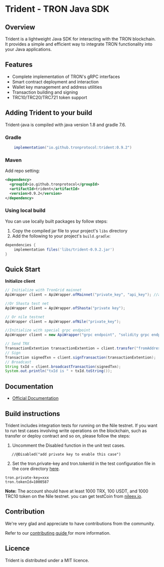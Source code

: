 # Trident - TRON Java SDK

## Overview

Trident is a lightweight Java SDK for interacting with the TRON blockchain. It provides a simple and efficient way to integrate TRON functionality into your Java applications.

## Features

- Complete implementation of TRON's gRPC interfaces
- Smart contract deployment and interaction
- Wallet key management and address utilities
- Transaction building and signing
- TRC10/TRC20/TRC721 token support

## Adding Trident to your build

Trident-java is compiled with java version 1.8 and gradle 7.6.

### Gradle

```groovy
    implementation("io.github.tronprotocol:trident:0.9.2")
```

### Maven

Add repo setting:

```xml
<dependency>
  <groupId>io.github.tronprotocol</groupId>
  <artifactId>trident</artifactId>
  <version>0.9.2</version>
</dependency>
```

### Using local build

You can use locally built packages by follow steps:

1. Copy the compiled jar file to your project's `libs` directory
2. Add the following to your project's `build.gradle`:
```groovy
dependencies {
    implementation files('libs/trident-0.9.2.jar')
}
```

## Quick Start

**Initialize client**
```java
// Initialize with TronGrid mainnet 
ApiWrapper client = ApiWrapper.ofMainnet("private_key", "api_key"); //api_key from TronGrid

//Or Shasta test net 
ApiWrapper client = ApiWrapper.ofShasta("private key");

// Or nile testnet
ApiWrapper client = ApiWrapper.ofNile("private_key");

//Initialize with special grpc endpoint
ApiWrapper client = new ApiWrapper("grpc endpoint", "solidity grpc endpoint", "private_key");

// Send TRX
TransactionExtention transactionExtention = client.transfer("fromAddress", "toAddress", 100_000_000L); //100TRX
// Sign
Transaction signedTxn = client.signTransaction(transactionExtention);
// Broadcast
String txId = client.broadcastTransaction(signedTxn);
System.out.println("txId is " + txId.toString());
```

## Documentation

- [Official Documentation](https://developers.tron.network/docs/trident-java)


## Build instructions
Trident includes integration tests for running on the Nile testnet. If you want to run test cases involving write operations on the blockchain, such as transfer or deploy contract and so on, please follow the steps:

1. Uncomment the Disabled function in the unit test cases.
```
   //@Disabled("add private key to enable this case")
```
2. Set the tron.private-key and tron.tokenId in the test configuration file in the core directory [here](trident-java/core/src/test/resources/application-test.properties).


``` 
tron.private-key=xxx
tron.tokenId=1000587
```

**Note:** The account should have at least 1000 TRX, 100 USDT, and 1000 TRC10 token on the Nile testnet. you can get testCoin from [nileex.io](https://nileex.io/join/getJoinPage).

## Contribution

We're very glad and appreciate to have contributions from the community.

Refer to our [contributing guide ](CONTRIBUTING.md)for more information.

## Licence

Trident is distributed under a MIT licence.